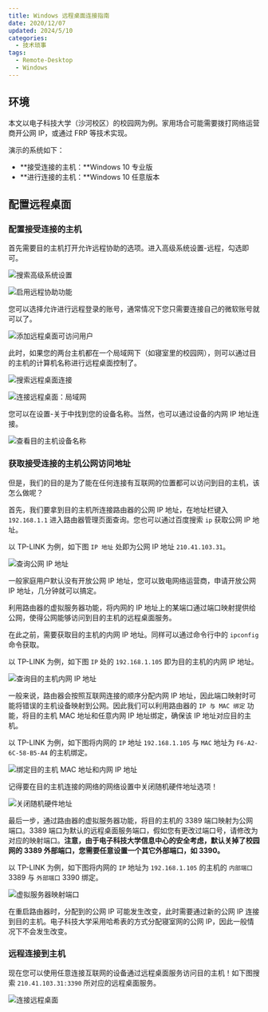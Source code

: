```yaml
---
title: Windows 远程桌面连接指南
date: 2020/12/07
updated: 2024/5/10
categories:
  - 技术琐事
tags:
  - Remote-Desktop
  - Windows
---
```


## 环境

本文以电子科技大学（沙河校区）的校园网为例。家用场合可能需要拨打网络运营商开公网 IP，或通过 FRP 等技术实现。

演示的系统如下：

- **接受连接的主机：**Windows 10 专业版
- **进行连接的主机：**Windows 10 任意版本

## 配置远程桌面

### 配置接受连接的主机

首先需要目的主机打开允许远程协助的选项。进入高级系统设置-远程，勾选即可。

![搜索高级系统设置](https://cdn.jsdelivr.net/gh/lolipopj/LolipopJ.github.io/2020/12/06/connect-remote-desktop/搜索高级系统设置.png)

![启用远程协助功能](https://cdn.jsdelivr.net/gh/lolipopj/LolipopJ.github.io/2020/12/06/connect-remote-desktop/启用远程协助.png)

您可以选择允许进行远程登录的账号，通常情况下您只需要连接自己的微软账号就可以了。

![添加远程桌面可访问用户](https://cdn.jsdelivr.net/gh/lolipopj/LolipopJ.github.io/2020/12/06/connect-remote-desktop/添加可访问用户.png)

此时，如果您的两台主机都在一个局域网下（如寝室里的校园网），则可以通过目的主机的计算机名称进行远程桌面控制了。

![搜索远程桌面连接](https://cdn.jsdelivr.net/gh/lolipopj/LolipopJ.github.io/2020/12/06/connect-remote-desktop/搜索远程桌面连接.png)

![连接远程桌面：局域网](https://cdn.jsdelivr.net/gh/lolipopj/LolipopJ.github.io/2020/12/06/connect-remote-desktop/连接远程桌面：局域网.png)

您可以在设置-关于中找到您的设备名称。当然，也可以通过设备的内网 IP 地址连接。

![查看目的主机设备名称](https://cdn.jsdelivr.net/gh/lolipopj/LolipopJ.github.io/2020/12/06/connect-remote-desktop/查看设备名称.png)

### 获取接受连接的主机公网访问地址

但是，我们的目的是为了能在任何连接有互联网的位置都可以访问到目的主机，该怎么做呢？

首先，我们要拿到目的主机所连接路由器的公网 IP 地址，在地址栏键入 `192.168.1.1` 进入路由器管理页面查询。您也可以通过百度搜索 `ip` 获取公网 IP 地址。

以 TP-LINK 为例，如下图 `IP 地址` 处即为公网 IP 地址 `210.41.103.31`。

![查询公网 IP 地址](https://cdn.jsdelivr.net/gh/lolipopj/LolipopJ.github.io/2020/12/06/connect-remote-desktop/查询公网%20IP.png)

一般家庭用户默认没有开放公网 IP 地址，您可以致电网络运营商，申请开放公网 IP 地址，几分钟就可以搞定。

利用路由器的虚拟服务器功能，将内网的 IP 地址上的某端口通过端口映射提供给公网，使得公网能够访问到目的主机的远程桌面服务。

在此之前，需要获取目的主机的内网 IP 地址。同样可以通过命令行中的 `ipconfig` 命令获取。

以 TP-LINK 为例，如下图 `IP` 处的 `192.168.1.105` 即为目的主机的内网 IP 地址。

![查询目的主机内网 IP 地址](https://cdn.jsdelivr.net/gh/lolipopj/LolipopJ.github.io/2020/12/06/connect-remote-desktop/查询内网%20IP%20地址.png)

一般来说，路由器会按照互联网连接的顺序分配内网 IP 地址，因此端口映射时可能将错误的主机设备映射到公网。因此我们可以利用路由器的 `IP 与 MAC 绑定` 功能，将目的主机 MAC 地址和任意内网 IP 地址绑定，确保该 IP 地址对应目的主机。

以 TP-LINK 为例，如下图将内网的 `IP` 地址 `192.168.1.105` 与 `MAC` 地址为 `F6-A2-6C-58-B5-A4` 的主机绑定。

![绑定目的主机 MAC 地址和内网 IP 地址](https://cdn.jsdelivr.net/gh/lolipopj/LolipopJ.github.io/2020/12/06/connect-remote-desktop/绑定%20IP%20与%20MAC%20地址.png)

记得要在目的主机连接的网络的网络设置中关闭随机硬件地址选项！

![关闭随机硬件地址](https://cdn.jsdelivr.net/gh/lolipopj/LolipopJ.github.io/2020/12/06/connect-remote-desktop/关闭随机硬件地址.png)

最后一步，通过路由器的虚拟服务器功能，将目的主机的 3389 端口映射为公网端口。3389 端口为默认的远程桌面服务端口，假如您有更改过端口号，请修改为对应的映射端口。**注意，由于电子科技大学信息中心的安全考虑，默认关掉了校园网的 3389 外部端口，您需要任意设置一个其它外部端口，如 3390。**

以 TP-LINK 为例，如下图将内网的 `IP` 地址为 `192.168.1.105` 的主机的 `内部端口` 3389 与 `外部端口` 3390 绑定。

![虚拟服务器映射端口](https://cdn.jsdelivr.net/gh/lolipopj/LolipopJ.github.io/2020/12/06/connect-remote-desktop/映射端口.png)

在重启路由器时，分配到的公网 IP 可能发生改变，此时需要通过新的公网 IP 连接到目的主机。电子科技大学采用哈希表的方式分配寝室网的公网 IP，因此一般情况下不会发生改变。

### 远程连接到主机

现在您可以使用任意连接互联网的设备通过远程桌面服务访问目的主机！如下图搜索 `210.41.103.31:3390` 所对应的远程桌面服务。

![连接远程桌面](https://cdn.jsdelivr.net/gh/lolipopj/LolipopJ.github.io/2020/12/06/connect-remote-desktop/连接远程桌面.png)
